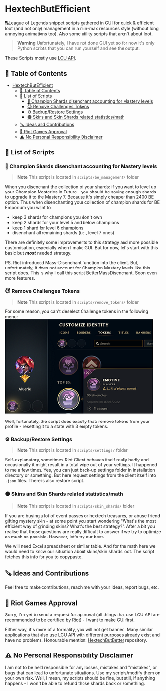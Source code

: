 # HextechButEfficient

🔠League of Legends snippet scripts gathered in GUI for quick &amp; efficient loot (and not only) management in a min-max resources style (without long annoying animations too). Also some utility scripts that aren't about loot.

> **Warning**
> Unfortunately, I have not done GUI yet so for now it's only Python scripts that you can run yourself and see the output.

These Scripts mostly use [LCU API](<https://riot-api-libraries.readthedocs.io/en/latest/lcu.html>).

## 📔 Table of Contents

- [HextechButEfficient](#hextechbutefficient)
  - [📔 Table of Contents](#-table-of-contents)
  - [📃 List of Scripts](#-list-of-scripts)
    - [🔵 Champion Shards disenchant accounting for Mastery levels](#-champion-shards-disenchant-accounting-for-mastery-levels)
    - [😈 Remove Challenges Tokens](#-remove-challenges-tokens)
    - [⚙️ Backup/Restore Settings](#️-backuprestore-settings)
    - [🟠 Skins and Skin Shards related statistics/math](#-skins-and-skin-shards-related-statisticsmath)
  - [🪚 Ideas and Contributions](#-ideas-and-contributions)
  - [👊 Riot Games Approval](#-riot-games-approval)
  - [⚠️ No Personal Responsibility Disclaimer](#️-no-personal-responsibility-disclaimer)

## 📃 List of Scripts

### 🔵 Champion Shards disenchant accounting for Mastery levels

> **Note**
> This script is located in `scripts/be_management/` folder

When you disenchant the collection of your shards: if you want to level up your Champion Masteries in Future - you should be saving enough shards to upgrade it to the Mastery 7. Because it's simply cheaper than 2400 BE option. Thus when disenchanting your collection of champion shards for BE Emporium you want to

- keep 3 shards for champions you don't own
- keep 2 shards for your level 5 and below champions
- keep 1 shard for level 6 champions
- disenchant all remaining shards (i.e., level 7 ones)

There are definitely some improvements to this strategy and more possible customisation, especially when I make GUI. But for now, let's start with this basic but _**most**_ needed strategy.

PS. Riot introduced Mass-Disenchant function into the client. But, unfortunately, it does not account for Champion Mastery levels like this script does. This is why I call this script BetterMassDisenchant. Soon even more features.

### 😈 Remove Challenges Tokens

> **Note**
> This script is located in `scripts/remove_tokens/` folder

For some reason, you can't deselect Challenge tokens in the following menu:
![Remove Tokens](./assets/remove_tokens.png)

Well, fortunately, the script does exactly that: remove tokens from your profile - resetting it to a state with 3 empty tokens.

### ⚙️ Backup/Restore Settings

> **Note**
> This script is located in `scripts/settings/` folder

Self-explanatory, sometimes Riot Client behaves itself really badly and occasionally it might result in a total wipe out of your settings. It happened to me a few times. Yes, you can just back-up settings folder in installation directory or something. But here request settings from the client itself into `.json` files. There is also restore script.

### 🟠 Skins and Skin Shards related statistics/math

> **Note**
> This script is located in `scripts/skin_shards/` folder

If you are buying a lot of event passes or hextech treasures, or abuse friend gifting mystery skin - at some point you start wondering "What's the most efficient way of grinding skins? What's the best strategy?". After a bit you realise that those questions are really difficult to answer if we try to optimize as much as possible. However, let's try our best.

We will need Excel spreadsheet or similar table. And for the math here we would need to know our situation about skins/skin shards loot. The script fetches this info for you to copypaste.

## 🪚 Ideas and Contributions

Feel free to make contributions, reach me with your ideas, report bugs, etc.

## 👊 Riot Games Approval

Sorry, I'm yet to send a request for approval (all things that use LCU API are recommended to be certified by Riot) - I want to make GUI first.

Either way, it's more of a formality, you will not get banned. Many similar applications that also use LCU API with different purposes already exist and have no problems. Honourable mention: [HextechButBetter](https://github.com/MaciejGorczyca/HextechButBetter) repository.

## ⚠️ No Personal Responsibility Disclaimer

I am not to be held responsible for any losses, mistakes and "mistakes", or bugs that can lead to unfortunate situations. Use my scripts/modify them on your own risk. Well, I mean, my scripts should be fine, but still, if anything happens - I won't be able to refund those shards back or something.
